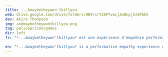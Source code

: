 ```yaml
---
title: ...&maybetheywon'tkillyou
web: drive.google.com/drive/folders/0B9rsrV3APYvwcjZwNnpjVzdPbkk
dev: Akira Thompson
img: andmaybetheywontkillyou.png
tag: policeprisonsgames
dir: left
fr: "*...&maybetheywon'tkillyou* est une expérience d'empathie performative sur de la vie en tant que personne pauvre et noire en Amérique. Les participants doivent se rendre au dépanneur du coin de leur quartier à travers un barrage de micro-agressions et de harcèlement par les forces de l'ordre. Choisissez de vous exprimer ou restez silencieux, et subissez les conséquences de vos choix."

en: "*...&maybetheywon'tkillyou* is a performative empathy experience about being poor and Black in America. Participants must journey to the local corner store in their own neighborhood while deflecting various micro-aggressions as well as harassment by law enforcement. Choose to speak out or remain silent, and deal with the consequences of your choices."
---
```

